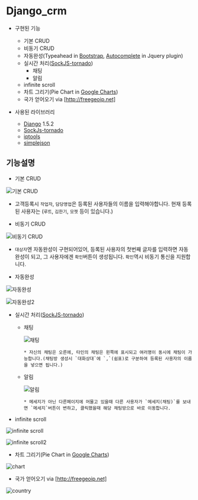 Django_crm
==========

* 구현된 기능
  * 기본 CRUD
  * 비동기 CRUD
  * 자동완성(Typeahead in [Bootstrap][], [Autocomplete] in Jquery plugin)
  * 실시간 처리([SockJS-tornado])
      * 채팅
      * 알림
  * infinite scroll
  * 차트 그리기(Pie Chart in [Google Charts])
  * 국가 얻어오기 via [http://freegeoip.net]

* 사용된 라이브러리
    * [Django](https://www.djangoproject.com) 1.5.2
    * [SockJs-tornado](https://github.com/mrjoes/sockjs-tornado)
    * [iptools](https://github.com/bd808/python-iptools)
    * [simplejson](http://simplejson.readthedocs.org/)

기능설명
--------
* 기본 CRUD

![기본 CRUD](http://img.naver.net/static/www/u/2013/0819/nmms_111143893.gif)
    
  * 고객등록시 `작업자`, `담당영업`은 등록된 사용자들의 이름을 입력해야합니다. 현재 등록된 사용자는 (`루트`, `김한기`, `모젯` 등이 있습니다.)

* 비동기 CRUD

![비동기 CRUD](http://img.naver.net/static/www/u/2013/0819/nmms_111143893.gif)

  * `대상자`엔 자동완성이 구현되어있어, 등록된 사용자의 첫번째 글자를 입력하면 자동완성이 되고, 그 사용자에겐 `확인`버튼이 생성됩니다. `확인`역시 비동기 통신을 지원합니다.

* 자동완성

![자동완성](http://img.naver.net/static/www/u/2013/0819/nmms_111143893.gif)

![자동완성2](http://img.naver.net/static/www/u/2013/0819/nmms_111143893.gif)

* 실시간 처리([SockJS-tornado])
    * 채팅

      ![채팅](http://img.naver.net/static/www/u/2013/0819/nmms_111143893.gif)

          * 자신의 채팅은 오른에, 타인의 채팅은 왼쪽에 표시되고 여러명이 동시에 채팅이 가능합니다.(채팅방 생성시 `대화상대`에 `,`(쉼표)로 구분하여 등록된 사용자의 이름을 넣으면 됩니다.)

    * 알림

      ![알림](http://img.naver.net/static/www/u/2013/0819/nmms_111143893.gif)

          * 메세지가 아닌 다른페이지에 머물고 있을때 다른 사용자가 `메세지(채팅)`를 보내면 `메세지`버튼이 변하고, 클릭했을때 해당 채팅방으로 바로 이동합니다.

* infinite scroll

![infinite scroll](http://img.naver.net/static/www/u/2013/0819/nmms_111143893.gif)

![infinite scroll2](http://img.naver.net/static/www/u/2013/0819/nmms_111143893.gif)

* 차트 그리기(Pie Chart in [Google Charts])

![chart](http://img.naver.net/static/www/u/2013/0819/nmms_111143893.gif)

* 국가 얻어오기 via [http://freegeoip.net]

![country](http://img.naver.net/static/www/u/2013/0819/nmms_111143893.gif)


[Bootstrap]: http://getbootstrap.com
[Autocomplete]: http://bassistance.de/jquery-plugins/jquery-plugin-autocomplete
[SockJS-tornado]: https://github.com/mrjoes/sockjs-tornado
[Google Charts]: https://google-developers.appspot.com/chart/
[http://freegeoip.net]: http://freegeoip.net